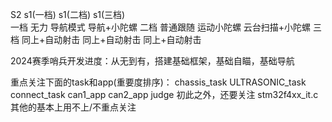 S2			s1(一档)			s1(二档)				s1(三档)  
一档		无力			    导航模式			导航+小陀螺
二档		普通跟随		    运动小陀螺			云台扫描+小陀螺
三档		同上+自动射击	同上+自动射击		同上+自动射击

2024赛季哨兵开发进度：从无到有，搭建基础框架，基础自瞄，基础导航

重点关注下面的task和app(重要度排序)：
chassis_task
ULTRASONIC_task
connect_task
can1_app
can2_app
judge
初此之外，还要关注
stm32f4xx_it.c
其他的基本上用不上/不重点关注

